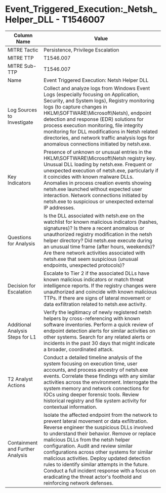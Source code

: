 # Event_Triggered_Execution:_Netsh_Helper_DLL - T1546007

| Column Name | Value |
|-------------|-------|
| MITRE Tactic | Persistence, Privilege Escalation |
| MITRE TTP | T1546.007 |
| MITRE Sub-TTP | T1546.007 |
| Name | Event Triggered Execution: Netsh Helper DLL |
| Log Sources to Investigate | Collect and analyze logs from Windows Event Logs (especially focusing on Application, Security, and System logs), Registry monitoring logs (to capture changes in HKLM\SOFTWARE\Microsoft\Netsh), endpoint detection and response (EDR) solutions for process execution monitoring, file integrity monitoring for DLL modifications in Netsh related directories, and network traffic analysis logs for anomalous connections initiated by netsh.exe. |
| Key Indicators | Presence of unknown or unusual entries in the HKLM\SOFTWARE\Microsoft\Netsh registry key. Unusual DLL loading by netsh.exe. Frequent or unexpected execution of netsh.exe, particularly if it coincides with known malware DLLs. Anomalies in process creation events showing netsh.exe launched without expected user interaction. Network connections initiated by netsh.exe to suspicious or unexpected external IP addresses. |
| Questions for Analysis | Is the DLL associated with netsh.exe on the watchlist for known malicious indicators (hashes, signatures)? Is there a recent anomalous or unauthorized registry modification in the netsh helper directory? Did netsh.exe execute during an unusual time frame (after hours, weekends)? Are there network activities associated with netsh.exe that seem suspicious (unusual endpoints, unexpected protocols)? |
| Decision for Escalation | Escalate to Tier 2 if the associated DLLs have known malicious indicators or match threat intelligence reports. If the registry changes were unauthorized and coincide with known malicious TTPs. If there are signs of lateral movement or data exfiltration related to netsh.exe activity. |
| Additional Analysis Steps for L1 | Verify the legitimacy of newly registered netsh helpers by cross-referencing with known software inventories. Perform a quick review of endpoint detection alerts for similar activities on other systems. Search for any related alerts or incidents in the past 30 days that might indicate a broader, coordinated attack. |
| T2 Analyst Actions | Conduct a detailed timeline analysis of the system focusing on execution time, user accounts, and process ancestry of netsh.exe events. Correlate these findings with any similar activities across the environment. Interrogate the system memory and network connections for IOCs using deeper forensic tools. Review historical registry and file system activity for contextual information. |
| Containment and Further Analysis | Isolate the affected endpoint from the network to prevent lateral movement or data exfiltration. Reverse engineer the suspicious DLLs involved to understand their behavior. Remove or replace malicious DLLs from the netsh helper configuration. Audit and review similar configurations across other systems for similar malicious activities. Deploy updated detection rules to identify similar attempts in the future. Conduct a full incident response with a focus on eradicating the threat actor's foothold and reinforcing network defenses. |

